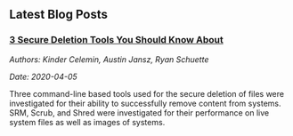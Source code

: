 ## Latest Blog Posts

### [3 Secure Deletion Tools You Should Know About](secure_deletion.md)

_Authors: Kinder Celemin, Austin Jansz, Ryan Schuette_

_Date: 2020-04-05_

Three command-line based tools used for the secure deletion of files were investigated for their ability to successfully remove content from systems. SRM, Scrub, and Shred were investigated for their performance on live system files as well as images of systems.